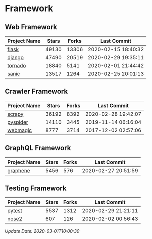 # Framework

## Web Framework

| Project Name | Stars | Forks | Last Commit |
| ------------ | ----- | ----- | ----------- |
| [flask](https://github.com/pallets/flask) | 49130 | 13306 | 2020-02-15 18:40:32 |
| [django](https://github.com/django/django) | 47490 | 20519 | 2020-02-29 19:35:11 |
| [tornado](https://github.com/tornadoweb/tornado) | 18840 | 5141 | 2020-02-01 21:44:42 |
| [sanic](https://github.com/huge-success/sanic) | 13517 | 1264 | 2020-02-25 20:01:13 |

## Crawler Framework

| Project Name | Stars | Forks | Last Commit |
| ------------ | ----- | ----- | ----------- |
| [scrapy](https://github.com/scrapy/scrapy) | 36192 | 8392 | 2020-02-28 19:42:07 |
| [pyspider](https://github.com/binux/pyspider) | 14110 | 3445 | 2019-11-14 06:16:04 |
| [webmagic](https://github.com/code4craft/webmagic) | 8777 | 3714 | 2017-12-02 02:57:06 |

## GraphQL Framework

| Project Name | Stars | Forks | Last Commit |
| ------------ | ----- | ----- | ----------- |
| [graphene](https://github.com/graphql-python/graphene) | 5456 | 576 | 2020-02-27 20:51:59 |

## Testing Framework

| Project Name | Stars | Forks | Last Commit |
| ------------ | ----- | ----- | ----------- |
| [pytest](https://github.com/pytest-dev/pytest) | 5537 | 1312 | 2020-02-29 21:21:11 |
| [nose2](https://github.com/nose-devs/nose2) | 607 | 126 | 2020-02-02 00:56:43 |

*Update Date: 2020-03-01T10:00:30*